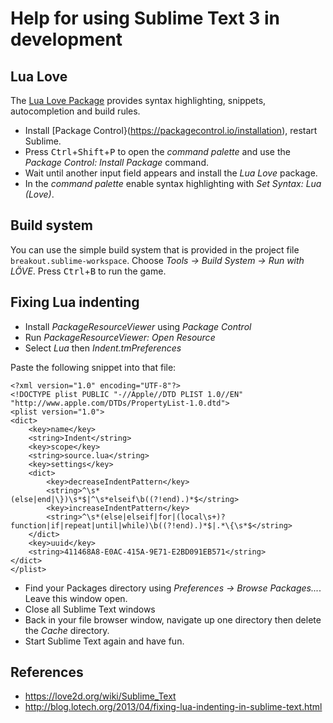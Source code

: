 # Help for using Sublime Text 3 in development

## Lua Love
The [Lua Love Package](https://sublime.wbond.net/packages/Lua%20Love) provides syntax highlighting, snippets, autocompletion and build rules.

* Install [Package Control}(https://packagecontrol.io/installation), restart Sublime.
* Press <kbd>Ctrl</kbd>+<kbd>Shift</kbd>+<kbd>P</kbd> to open the *command palette* and use the *Package Control: Install Package* command.
* Wait until another input field appears and install the *Lua Love* package.
* In the *command palette* enable syntax highlighting with *Set Syntax: Lua (Love)*.

## Build system
You can use the simple build system that is provided in the project file `breakout.sublime-workspace`. Choose *Tools -> Build System -> Run with LÖVE*.
Press <kbd>Ctrl</kbd>+<kbd>B</kbd> to run the game.

## Fixing Lua indenting
* Install *PackageResourceViewer* using *Package Control*
* Run *PackageResourceViewer: Open Resource*
* Select *Lua* then *Indent.tmPreferences*

Paste the following snippet into that file:

    <?xml version="1.0" encoding="UTF-8"?>
    <!DOCTYPE plist PUBLIC "-//Apple//DTD PLIST 1.0//EN" "http://www.apple.com/DTDs/PropertyList-1.0.dtd">
    <plist version="1.0">
    <dict>
        <key>name</key>
        <string>Indent</string>
        <key>scope</key>
        <string>source.lua</string>
        <key>settings</key>
        <dict>
            <key>decreaseIndentPattern</key>
            <string>^\s*(else|end|\})\s*$|^\s*elseif\b((?!end).)*$</string>
            <key>increaseIndentPattern</key>
            <string>^\s*(else|elseif|for|(local\s+)?function|if|repeat|until|while)\b((?!end).)*$|.*\{\s*$</string>
        </dict>
        <key>uuid</key>
        <string>411468A8-E0AC-415A-9E71-E2BD091EB571</string>
    </dict>
    </plist>

* Find your Packages directory using *Preferences -> Browse Packages...*. Leave this window open.
* Close all Sublime Text windows
* Back in your file browser window, navigate up one directory then delete the *Cache* directory.
* Start Sublime Text again and have fun.

## References
* https://love2d.org/wiki/Sublime_Text
* http://blog.lotech.org/2013/04/fixing-lua-indenting-in-sublime-text.html
